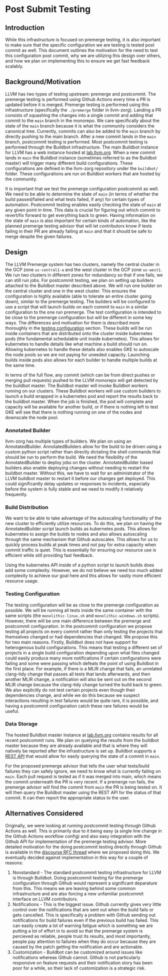 # Post Submit Testing

## Introduction

While this infrastructure is focused on premerge testing, it is also important
to make sure that the specific configuration we are testing is tested post
commit as well. This document outlines the motivation for the need to test this
configuration post commit, why we are utilizing this design over others, and
how we plan on implementing this to ensure we get fast feedback scalably.

## Background/Motivation

LLVM has two types of testing upstream: premerge and postcommit. The premerge
testing is performed using Github Actions every time a PR is updated before it
is merged. Premerge testing is performed using this infrastructure (specifically
the `./premerge` folder in llvm-zorg). Landing a PR consists of squashing the
changes into a single commit and adding that commit to the `main` branch in the
monorepo. We care specifically about the state of the `main` branch because it
is what the community considers the canonical tree. Currently, commits can also
be added to the `main` branch by directly pushing to the main branch. After a
new commit lands in the `main` branch, postcommit testing is performed. Most
postcommit testing is performed through the Buildbot infrastructure. The main
Buildbot instance for LLVM has a web instance hosted at
[lab.llvm.org](https:/lab.llvm.org). When a new commit lands in `main` the
Buildbot instance (sometimes referred to as the Buildbot master) will trigger
many different build configurations. These configurations are defined in the
llvm-zorg repository under the `buildbot/` folder. These configurations are run
on Buildbot workers that are hosted by the community.

It is important that we test the premerge configuration postcommit as well. We
need to be able to determine the state of `main` (in terms of whether the build
passed/failed and what tests failed, if any) for certain types of automation.
Postcommit testing enables easily checking the state of `main` at any given point
in time. This data is crucial for figuring out which commit to revert/fix
forward to get everything back to green. Having information on the state of
`main` is also important for certain kinds of automation, like the planned
premerge testing advisor that will let contributors know if tests failing in
their PR are already failing at `main` and that it should be safe to merge
despite the given failures.

## Design

The LLVM Premerge system has two clusters, namely the central cluster in the GCP
zone `us-central1-a` and the west cluster in the GCP zone `us-west1`. We run
two clusters in different zones for redundancy so that if one fails, we can
still run jobs. For postcommit testing, we plan on setting up builders attached
to the Buildbot master described above. We will run one builder on the central
cluster and one in the west cluster. This ensures the configuration is highly
available (able to tolerate an entire cluster going down), similar to the
premerge testing. The builders will be configured to use a script that will
launch builds on each commit to `main` in a similar configuration to the one run
premerge. The test configuration is intended to be close to the premerge
configuration but will be different in some key ways. The differences and
motivation for them is described more thoroughly in the
[testing configuration](#testing-configuration) section. These builds will be
run inside containers that are distributed onto the cluster inside kubernetes
pods (the fundamental schedulable unit inside kubernetes). This allows for
kubernetes to handle details like what machine a build should run on. Allowing
kubernetes to handle these details also enables GKE to autoscale the node pools
so we are not paying for uneeded capacity. Launching builds inside pods
also allows for each builder to handle multiple builds at the same time.

In terms of the full flow, any commit (which can be from direct pushes or
merging pull requests) pushed to the LLVM monorepo will get detected by the
buildbot master. The Buildbot master will invoke Buildbot workers running on our
clusters. These Buildbot workers will use custom builders to launch a build
wrapped in a kubernetes pod and report the results back to the buildbot master.
When the job is finished, the pod will complete and capacity will be available
for another build, or if there is nothing left to test GKE will see that there
is nothing running on one of the nodes and downscale the node pool.

### Annotated Builder

llvm-zorg has multiple types of builders. We plan on using an AnnotatedBuilder.
AnnotatedBuilders allow for the build to be driven using a custom python script
rather than directly dictating the shell commands that should be run to perform
the build. We need the flexibility of the AnnotatedBuilder to deploy jobs on the
cluster. AnnotatedBuilder based builders also enable deploying changes without
needing to restart the buildbot master. Without this, we have to wait for an
administrator of the LLVM buildbot master to restart it before our changes get
deployed. This could significantly delay updates or responses to incidents,
especially before the system is fully stable and we need to modify it relatively
frequently.

### Build Distribution

We want to be able to take advantage of the autoscaling functionality of the
new cluster to efficiently utilize resources. To do this, we plan on having the
AnnotatedBuilder script launch builds as kubernetes pods. This allows for
kubernetes to assign the builds to nodes and also allows autoscaling through
the same mechanism that Github autoscales. This allows for us to quickly
process builds at peak times and not pay for extra capacity when commit
traffic is quiet. This is essentially for ensuring our resource use is
efficient while still providing fast feedback.

Using the kubernetes API inside of a python script to launch builds does add
some complexity. However, we do not believe we need too much added
complexity to achieve our goal here and this allows for vastly more efficient
resource usage.

### Testing Configuration

The testing configuration will be as close to the premerge configuration as
possible. We will be running all tests inside the same container with the
same scripts (the `monolithic-linux.sh` and `monolithic-windows.sh` scripts).
However, there will be one main difference between the premerge and postcommit
configuration. In the postcommit configuration we propose testing all projects
on every commit rather than only testing the projects that themselves changed
or had dependencies that changed. We propose this for two main reasons.
Firstly, Buildbot does not have support for heterogenous build configurations.
This means that testing a different set of projects in a single build
configuration depending upon what files changed could easily produce many
more notifications if certain configurations were failing and some were
passing which defeats the point of using Buildbot in the first place. For
example, if there is a MLIR change that fails, an unrelated clang-tidy change
that passes all tests that lands afterwards, and then another MLIR change, a 
notification will also be sent out on the second MLIR change because the
clang-tidy change turned the build back to green. We also explicitly do not
test certain projects even though their dependencies change, and while we do
this because we suspect interactions resulting in test failures would be quite
rare, it is possible, and having a postcommit configuration catch these rare
failures would be useful.

### Data Storage

The hosted Buildbot master instance at [lab.llvm.org](https://lab.llvm.org)
contains results for all recent postcommit runs. We plan on quetying the results
from the buildbot master because they are already available and that is where
they will natively be reported after the infrastructure is set up. Buildbot
supports a [REST API](https://docs.buildbot.net/latest/developer/rest.html) that
would allow for easily querying the state of a commit in `main`.

For the proposed premerge advisor that tells the user what tests/build failures
they can safely ignore, we need to know what is currently failing on `main`.
Each pull request is tested as if it was merged into main, which means the
commit underneath the PR is very recent. If a premerge run fails, the premerge
advisor will find the commit from `main` the PR is being tested on. It will then
query the Buildbot master using the REST API for the status of that commit.
It can then report the appropriate status to the user.

## Alternatives Considered

Originally, we were looking at running postcommit testing through Github
Actions as well. This is primarily due to it being easy (a single line
change in the Github Actions workflow config) and also easy integration
with the Github API for implementation of the premerge testing advisor.
More detailed motivation for the doing postcommit testing directly through
Github is available in the [discourse RFC thread](https://discourse.llvm.org/t/rfc-running-premerge-postcommit-through-github-actions/86124)
where we proposed doing this. We eventually decided against implementation in
this way for a couple of reasons:

1. Nonstandard - The standard postcommit testing infrastructure for LLVM is
through Buildbot. Doing postcommit testing for the premerge configuration
through Github would represent a significant deparature from this. This means
we are leaving behind some common infrastructure and are also forcing a new
unfamiliar postcommit interface on LLVM contributors.
2. Notifications - This is the biggest issue. Github currently gives very
little control over the notifications that are sent out when the build
fails or gets cancelled. This is specifically a problem with Github sending
out notifications for build failures even if the previous build has failed.
This can easily create a lot of warning fatigue which is something we are
putting a lot of effort in to avoid so that the premerge system is
percieved as reliable, people trust its results, and most importantly,
people pay attention to failures when they do occur because they are
caused by the patch getting the notification and are actionable.
3. Customization - Buildbot can be customized around issues like notifications
whereas Github cannot. Github is not particularly responsive on feature
requests and their notification story has been poor for a while, so their
lack of customization is a strategic risk.
